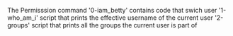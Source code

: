 The Permisssion command
'0-iam_betty' contains code that swich user 
'1-who_am_i' script that prints the effective username of the current user
'2-groups' script that prints all the groups the current user is part of
